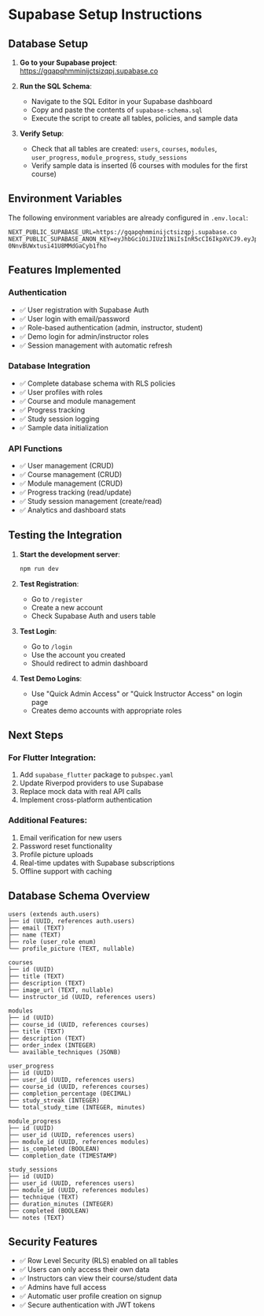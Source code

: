 # Supabase Setup Instructions

## Database Setup

1. **Go to your Supabase project**: https://gqapqhmminijctsizqpj.supabase.co

2. **Run the SQL Schema**:
   - Navigate to the SQL Editor in your Supabase dashboard
   - Copy and paste the contents of `supabase-schema.sql`
   - Execute the script to create all tables, policies, and sample data

3. **Verify Setup**:
   - Check that all tables are created: `users`, `courses`, `modules`, `user_progress`, `module_progress`, `study_sessions`
   - Verify sample data is inserted (6 courses with modules for the first course)

## Environment Variables

The following environment variables are already configured in `.env.local`:

```
NEXT_PUBLIC_SUPABASE_URL=https://gqapqhmminijctsizqpj.supabase.co
NEXT_PUBLIC_SUPABASE_ANON_KEY=eyJhbGciOiJIUzI1NiIsInR5cCI6IkpXVCJ9.eyJpc3MiOiJzdXBhYmFzZSIsInJlZiI6ImdxYXBxaG1taW5pamN0c2l6cXBqIiwicm9sZSI6ImFub24iLCJpYXQiOjE3NTUxODM4NzYsImV4cCI6MjA3MDc1OTg3Nn0.tNR8Cx73mz_Oxf-0NnvBUWxtusi41U8MMdGaCyb1fho
```

## Features Implemented

### Authentication
- ✅ User registration with Supabase Auth
- ✅ User login with email/password
- ✅ Role-based authentication (admin, instructor, student)
- ✅ Demo login for admin/instructor roles
- ✅ Session management with automatic refresh

### Database Integration
- ✅ Complete database schema with RLS policies
- ✅ User profiles with roles
- ✅ Course and module management
- ✅ Progress tracking
- ✅ Study session logging
- ✅ Sample data initialization

### API Functions
- ✅ User management (CRUD)
- ✅ Course management (CRUD)
- ✅ Module management (CRUD)
- ✅ Progress tracking (read/update)
- ✅ Study session management (create/read)
- ✅ Analytics and dashboard stats

## Testing the Integration

1. **Start the development server**:
   ```bash
   npm run dev
   ```

2. **Test Registration**:
   - Go to `/register`
   - Create a new account
   - Check Supabase Auth and users table

3. **Test Login**:
   - Go to `/login`
   - Use the account you created
   - Should redirect to admin dashboard

4. **Test Demo Logins**:
   - Use "Quick Admin Access" or "Quick Instructor Access" on login page
   - Creates demo accounts with appropriate roles

## Next Steps

### For Flutter Integration:
1. Add `supabase_flutter` package to `pubspec.yaml`
2. Update Riverpod providers to use Supabase
3. Replace mock data with real API calls
4. Implement cross-platform authentication

### Additional Features:
1. Email verification for new users
2. Password reset functionality  
3. Profile picture uploads
4. Real-time updates with Supabase subscriptions
5. Offline support with caching

## Database Schema Overview

```
users (extends auth.users)
├── id (UUID, references auth.users)
├── email (TEXT)
├── name (TEXT)
├── role (user_role enum)
└── profile_picture (TEXT, nullable)

courses
├── id (UUID)
├── title (TEXT)
├── description (TEXT)
├── image_url (TEXT, nullable)
└── instructor_id (UUID, references users)

modules
├── id (UUID)
├── course_id (UUID, references courses)
├── title (TEXT)
├── description (TEXT)
├── order_index (INTEGER)
└── available_techniques (JSONB)

user_progress
├── id (UUID)
├── user_id (UUID, references users)
├── course_id (UUID, references courses)
├── completion_percentage (DECIMAL)
├── study_streak (INTEGER)
└── total_study_time (INTEGER, minutes)

module_progress
├── id (UUID)
├── user_id (UUID, references users)
├── module_id (UUID, references modules)
├── is_completed (BOOLEAN)
└── completion_date (TIMESTAMP)

study_sessions
├── id (UUID)
├── user_id (UUID, references users)
├── module_id (UUID, references modules)
├── technique (TEXT)
├── duration_minutes (INTEGER)
├── completed (BOOLEAN)
└── notes (TEXT)
```

## Security Features

- ✅ Row Level Security (RLS) enabled on all tables
- ✅ Users can only access their own data
- ✅ Instructors can view their course/student data
- ✅ Admins have full access
- ✅ Automatic user profile creation on signup
- ✅ Secure authentication with JWT tokens